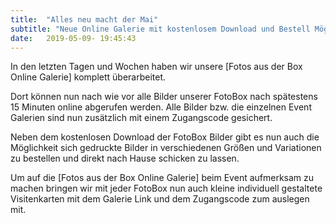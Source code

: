 ```yaml
---
title:  "Alles neu macht der Mai"
subtitle: "Neue Online Galerie mit kostenlosem Download und Bestell Möglichkeit"
date:   2019-05-09- 19:45:43
---
```


In den letzten Tagen und Wochen haben wir unsere [Fotos aus der Box Online Galerie] komplett überarbeitet. 

Dort können nun nach wie vor alle Bilder unserer FotoBox nach spätestens 15 Minuten online abgerufen werden. Alle Bilder bzw. die einzelnen Event Galerien sind nun zusätzlich mit einem Zugangscode gesichert. 

Neben dem kostenlosen Download der FotoBox Bilder gibt es nun auch die Möglichkeit sich gedruckte Bilder in verschiedenen Größen und Variationen zu bestellen und direkt nach Hause schicken zu lassen.

Um auf die [Fotos aus der Box Online Galerie] beim Event aufmerksam zu machen bringen wir mit jeder FotoBox nun auch kleine individuell gestaltete Visitenkarten mit dem Galerie Link und dem Zugangscode zum auslegen mit.